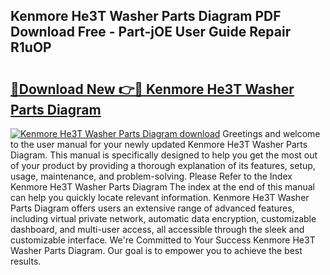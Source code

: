 ## Kenmore He3T Washer Parts Diagram PDF Download Free - Part-jOE User Guide Repair R1uOP

# <h2><a href="http://dfkfqj.blite.top/?on=Kenmore+He3T+Washer+Parts+Diagram">🔗Download New 👉🔴 Kenmore He3T Washer Parts Diagram</a></h2>

[![Kenmore He3T Washer Parts Diagram download](https://i.imgur.com/lujVjoI.png)](http://dfkfqj.blite.top/?on=Kenmore+He3T+Washer+Parts+Diagram)
Greetings and welcome to the user manual for your newly updated Kenmore He3T Washer Parts Diagram. This manual is specifically designed to help you get the most out of your product by providing a thorough explanation of its features, setup, usage, maintenance, and problem-solving. Please Refer to the Index Kenmore He3T Washer Parts Diagram The index at the end of this manual can help you quickly locate relevant information. Kenmore He3T Washer Parts Diagram offers users an extensive range of advanced features, including virtual private network, automatic data encryption, customizable dashboard, and multi-user access, all accessible through the sleek and customizable interface. We're Committed to Your Success Kenmore He3T Washer Parts Diagram. Our goal is to empower you to achieve the best results.
